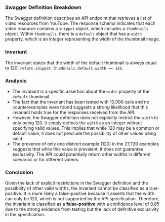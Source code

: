 ### Swagger Definition Breakdown
The Swagger definition describes an API endpoint that retrieves a list of video resources from YouTube. The response schema indicates that each video resource contains a `snippet` object, which includes a `thumbnails` object. Within `thumbnails`, there is a `default` object that has a `width` property, which is an integer representing the width of the thumbnail image.

### Invariant
The invariant states that the width of the default thumbnail is always equal to 120: `return.snippet.thumbnails.default.width == 120`.

### Analysis
- The invariant is a specific assertion about the `width` property of the `default` thumbnail. 
- The fact that the invariant has been tested with 10,000 calls and no counterexamples were found suggests a strong likelihood that this invariant holds true for the responses received from the API.
- However, the Swagger definition does not explicitly restrict the `width` to only being 120. It simply defines the `width` as an integer without specifying valid values. This implies that while 120 may be a common or default value, it does not preclude the possibility of other values being valid.
- The presence of only one distinct example (120) in the 27,720 examples suggests that while this value is prevalent, it does not guarantee exclusivity. The API could potentially return other widths in different scenarios or for different videos.

### Conclusion
Given the lack of explicit restrictions in the Swagger definition and the possibility of other valid widths, the invariant cannot be classified as a true-positive. It is more likely a false-positive because it asserts that the width can only be 120, which is not supported by the API specification. Therefore, the invariant is classified as a **false-positive** with a confidence level of 0.85 due to the strong evidence from testing but the lack of definitive exclusivity in the specification.
